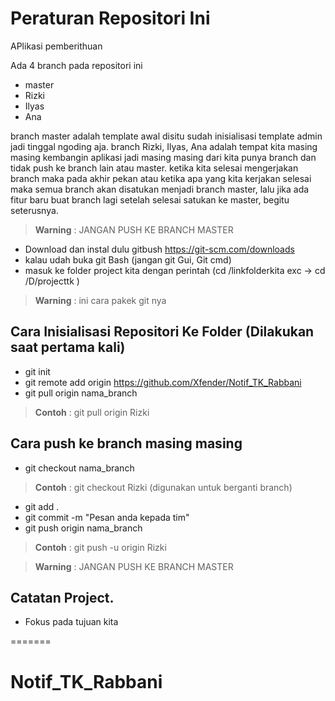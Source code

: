 
# Peraturan Repositori Ini
APlikasi pemberithuan 

Ada 4 branch pada repositori ini
- master
- Rizki
- Ilyas
- Ana

branch master adalah template awal disitu sudah inisialisasi template admin jadi
tinggal ngoding aja.
branch Rizki, Ilyas, Ana adalah tempat kita masing masing kembangin aplikasi
jadi masing masing dari kita punya branch dan tidak push ke branch lain atau master.
ketika kita selesai mengerjakan branch maka pada akhir pekan atau ketika apa yang
kita kerjakan selesai maka semua branch akan disatukan menjadi branch master,
lalu jika ada fitur baru buat branch lagi setelah selesai satukan ke master, begitu seterusnya.

> __Warning__ : JANGAN PUSH KE BRANCH MASTER

- Download dan instal dulu gitbush https://git-scm.com/downloads
- kalau udah buka git Bash (jangan git Gui, Git cmd)
- masuk ke folder project kita dengan perintah (cd /linkfolderkita   exc -> cd /D/projecttk )

> __Warning__ : ini cara pakek git nya

## Cara Inisialisasi Repositori Ke Folder (Dilakukan saat pertama kali)
- git init
- git remote add origin https://github.com/Xfender/Notif_TK_Rabbani
- git pull origin nama_branch
> __Contoh__ : git pull origin Rizki

## Cara push ke branch masing masing
- git checkout nama_branch
> __Contoh__ : git checkout Rizki (digunakan untuk berganti branch)
- git add .
- git commit -m "Pesan anda kepada tim"
- git push origin nama_branch
> __Contoh__ : git push -u origin Rizki

> __Warning__ : JANGAN PUSH KE BRANCH MASTER


## Catatan Project.
- Fokus pada tujuan kita

=======
# Notif_TK_Rabbani
